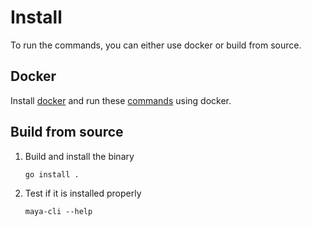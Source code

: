 # Install

To run the commands, you can either use docker or build from source.

## Docker

Install [docker](https://docs.docker.com/engine/install/) and run these [commands](./cli/runmaya.md) using docker.

## Build from source

1. Build and install the binary
    ```shell
    go install .
    ```
2. Test if it is installed properly
    ```
   maya-cli --help
   ```
